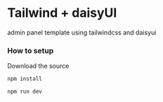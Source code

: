 # Tailwind + daisyUI
admin panel template using tailwindcss and daisyui

### How to setup
Download the source

``` bash
npm install
```

``` bash
npm run dev
```
